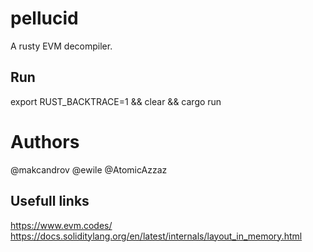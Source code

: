 # pellucid

A rusty EVM decompiler.

## Run

export RUST_BACKTRACE=1 && clear && cargo run

# Authors

@makcandrov
@ewile
@AtomicAzzaz

## Usefull links

https://www.evm.codes/ \
https://docs.soliditylang.org/en/latest/internals/layout_in_memory.html

